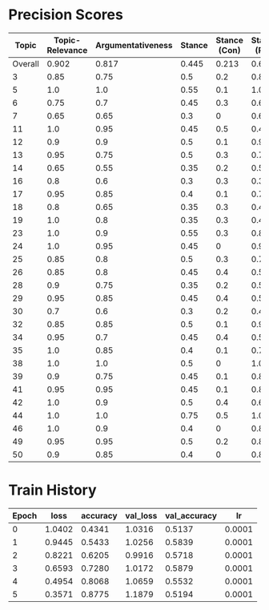 # Precision Scores
| Topic | Topic-Relevance | Argumentativeness | Stance | Stance (Con) | Stance (Pro) |
|---|---|---|---|---|---|
| Overall | 0.902 | 0.817 | 0.445 | 0.213 | 0.677 |
| 3 | 0.85 | 0.75 | 0.5 | 0.2 | 0.8 |
| 5 | 1.0 | 1.0 | 0.55 | 0.1 | 1.0 |
| 6 | 0.75 | 0.7 | 0.45 | 0.3 | 0.6 |
| 7 | 0.65 | 0.65 | 0.3 | 0 | 0.6 |
| 11 | 1.0 | 0.95 | 0.45 | 0.5 | 0.4 |
| 12 | 0.9 | 0.9 | 0.5 | 0.1 | 0.9 |
| 13 | 0.95 | 0.75 | 0.5 | 0.3 | 0.7 |
| 14 | 0.65 | 0.55 | 0.35 | 0.2 | 0.5 |
| 16 | 0.8 | 0.6 | 0.3 | 0.3 | 0.3 |
| 17 | 0.95 | 0.85 | 0.4 | 0.1 | 0.7 |
| 18 | 0.8 | 0.65 | 0.35 | 0.3 | 0.4 |
| 19 | 1.0 | 0.8 | 0.35 | 0.3 | 0.4 |
| 23 | 1.0 | 0.9 | 0.55 | 0.3 | 0.8 |
| 24 | 1.0 | 0.95 | 0.45 | 0 | 0.9 |
| 25 | 0.85 | 0.8 | 0.5 | 0.3 | 0.7 |
| 26 | 0.85 | 0.8 | 0.45 | 0.4 | 0.5 |
| 28 | 0.9 | 0.75 | 0.35 | 0.2 | 0.5 |
| 29 | 0.95 | 0.85 | 0.45 | 0.4 | 0.5 |
| 30 | 0.7 | 0.6 | 0.3 | 0.2 | 0.4 |
| 32 | 0.85 | 0.85 | 0.5 | 0.1 | 0.9 |
| 34 | 0.95 | 0.7 | 0.45 | 0.4 | 0.5 |
| 35 | 1.0 | 0.85 | 0.4 | 0.1 | 0.7 |
| 38 | 1.0 | 1.0 | 0.5 | 0 | 1.0 |
| 39 | 0.9 | 0.75 | 0.45 | 0.1 | 0.8 |
| 41 | 0.95 | 0.95 | 0.45 | 0.1 | 0.8 |
| 42 | 1.0 | 0.9 | 0.5 | 0.4 | 0.6 |
| 44 | 1.0 | 1.0 | 0.75 | 0.5 | 1.0 |
| 46 | 1.0 | 0.9 | 0.4 | 0 | 0.8 |
| 49 | 0.95 | 0.95 | 0.5 | 0.2 | 0.8 |
| 50 | 0.9 | 0.85 | 0.4 | 0 | 0.8 |


# Train History

| Epoch | loss   | accuracy | val_loss | val_accuracy | lr     |
|-------|--------|----------|----------|--------------|--------|
| 0     | 1.0402 | 0.4341   | 1.0316   | 0.5137       | 0.0001 |
| 1     | 0.9445 | 0.5433   | 1.0256   | 0.5839       | 0.0001 |
| 2     | 0.8221 | 0.6205   | 0.9916   | 0.5718       | 0.0001 |
| 3     | 0.6593 | 0.7280   | 1.0172   | 0.5879       | 0.0001 |
| 4     | 0.4954 | 0.8068   | 1.0659   | 0.5532       | 0.0001 |
| 5     | 0.3571 | 0.8775   | 1.1879   | 0.5194       | 0.0001 |


